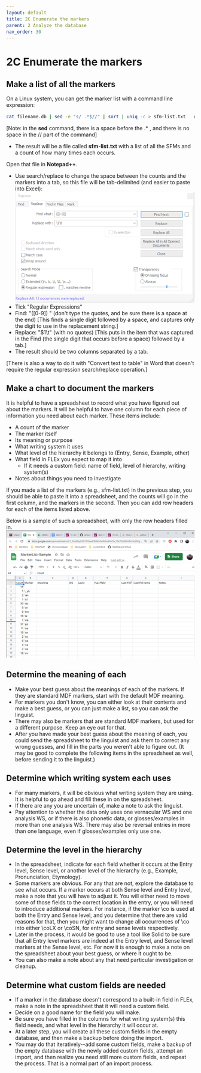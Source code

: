 ```yaml
---
layout: default
title: 2C Enumerate the markers
parent: 2 Analyze the database
nav_order: 30
---
```

# 2C Enumerate the markers
## Make a list of all the markers
On a Linux system, you can get the marker list with a command line expression:
```bash
cat filename.db | sed -e "s/ .*$//" | sort | uniq -c > sfm-list.txt   or dos2unix < filename.db | sed -e "s/ .*$//" | sort | uniq -c > sfm-list.txt
```
[Note: in the **sed** command, there is a space before the .* , and there is no space in the // part of the command]

- The result will be a file called **sfm-list.txt** with a list of all the SFMs and a count of how many times each occurs.

Open that file in **Notepad++**.
- Use search/replace to change the space between the counts and the markers into a tab, so this file will be tab-delimited (and easier to paste into Excel): ![Notepad++ Search/Replace Dialog](assets/Notepadplusplus-search-replace.png "Notepad++ Search/Replace dialog box")
- Tick "Regular Expressions"
- Find: "([0-9]) " (don't type the quotes, and be sure there is a space at the end) [This finds a single digit followed by a space, and captures only the digit to use in the replacement string.]
- Replace: "$1\t" (with no quotes)  [This puts in the item that was captured in the Find (the single digit that occurs before a space) followed by a tab.]
- The result should be two columns separated by a tab.

[There is also a way to do it with "Convert text to table" in Word that doesn't require the regular expression search/replace operation.]

## Make a chart to document the markers
It is helpful to have a spreadsheet to record what you have figured out about the markers.  It will be helpful to have one column for each piece of information you need about each marker.  These items include:
- A count of the marker
- The marker itself
- Its meaning or purpose
- What writing system it uses
- What level of the hierarchy it belongs to (Entry, Sense, Example, other)
- What field in FLEx you expect to map it into
  - If it needs a custom field: name of field, level of hierarchy, writing system(s)
- Notes about things you need to investigate

If you made a list of the markers (e.g., sfm-list.txt) in the previous step, you should be able to paste it into a spreadsheet, and the counts will go in the first column, and the markers in the second.  Then you can add row headers for each of the items listed above.

Below is a sample of such a spreadsheet, with only the row headers filled in.
![A spreadsheet of SFM markers](assets/20-sample-spreadsheet.png "SFM marker spreadsheet")

## Determine the meaning of each
- Make your best guess about the meanings of each of the markers.  If they are standard MDF markers, start with the default MDF meaning.
- For markers you don't know, you can either look at their contents and make a best guess, or you can just make a list, so you can ask the linguist.
- There may also be markers that are standard MDF markers, but used for a different purpose.  Keep an eye out for that.
- After you have made your best guess about the meaning of each, you could send the spreadsheet to the linguist and ask them to correct any wrong guesses, and fill in the parts you weren't able to figure out.  (It may be good to complete the following items in the spreadsheet as well, before sending it to the linguist.)

## Determine which writing system each uses
 - For many markers, it will be obvious what writing system they are using.  It is helpful to go ahead and fill these in on the spreadsheet.
 - If there are any you are uncertain of, make a note to ask the linguist.
 - Pay attention to whether the data only uses one vernacular WS and one analysis WS, or if there is also phonetic data, or glosses/examples in more than one analysis WS.  There may also be reversal entries in more than one language, even if glosses/examples only use one.
## Determine the level in the hierarchy
 - In the spreadsheet, indicate for each field whether it occurs at the Entry level, Sense level, or another level of the hierarchy (e.g., Example, Pronunciation, Etymology).
 - Some markers are obvious.  For any that are not, explore the database to see what occurs.  If a marker occurs at both Sense level and Entry level, make a note that you will have to adjust it.  You will either need to move some of those fields to the correct location in the entry, or you will need to introduce additional markers.  For instance, if the marker \co is used at both the Entry and Sense level, and you determine that there are valid reasons for that, then you might want to change all occurrences of \co into either \coLX or \coSN, for entry and sense levels respectively.
 - Later in the process, it would be good to use a tool like Solid to be sure that all Entry level markers are indeed at the Entry level, and Sense level markers at the Sense level, etc.  For now it is enough to make a note on the spreadsheet about your best guess, or where it ought to be.
 - You can also make a note about any that need particular investigation or cleanup.

## Determine what custom fields are needed
 - If a marker in the database doesn't correspond to a built-in field in FLEx, make a note in the spreadsheet that it will need a custom field.
 - Decide on a good name for the field you will make.
 - Be sure you have filled in the columns for what writing system(s) this field needs, and what level in the hierarchy it will occur at.
 - At a later step, you will create all these custom fields in the empty database, and then make a backup before doing the import.
 - You may do that iteratively--add some custom fields, make a backup of the empty database with the newly added custom fields, attempt an import, and then realize you need still more custom fields, and repeat the process.  That is a normal part of an import process.
